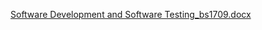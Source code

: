 [Software Development and Software Testing_bs1709.docx](https://github.com/user-attachments/files/18422635/Software.Development.and.Software.Testing_bs1709.docx)
